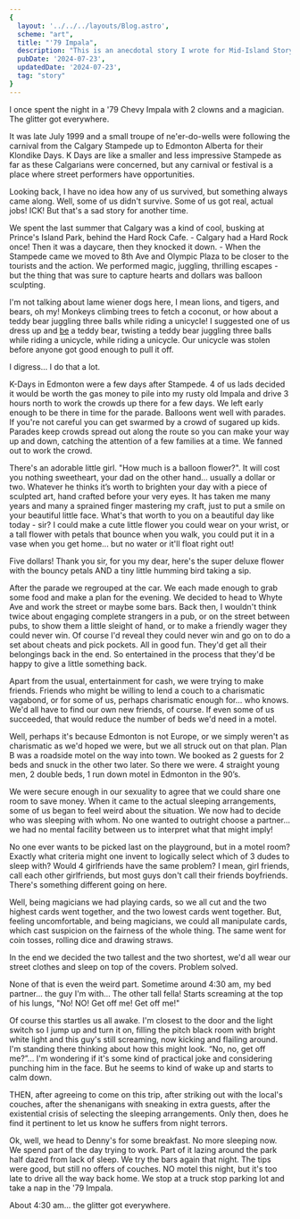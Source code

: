 ```yaml
---
{
  layout: '../../../layouts/Blog.astro',
  scheme: "art",
  title: "'79 Impala",
  description: "This is an anecdotal story I wrote for Mid-Island Story Tellers (MIST): Slice of Life. I have yet to perform it live.",
  pubDate: '2024-07-23',
  updatedDate: '2024-07-23',
  tag: "story"
}
---
```

I once spent the night in a '79 Chevy Impala with 2 clowns and a magician. The glitter got everywhere.

It was late July 1999 and a small troupe of ne'er-do-wells were following the carnival from the Calgary Stampede up to Edmonton Alberta for their Klondike Days.  K Days are like a smaller and less impressive Stampede as far as these Calgarians were concerned, but any carnival or festival is a place where street performers have opportunities.

Looking back, I have no idea how any of us survived, but something always came along.  Well, some of us didn't survive.  Some of us got real, actual jobs! ICK! But that's a sad story for another time.

We spent the last summer that Calgary was a kind of cool, busking at Prince's Island Park, behind the Hard Rock Cafe. - Calgary had a Hard Rock once! Then it was a daycare, then they knocked it down. - When the Stampede came we moved to 8th Ave and Olympic Plaza to be closer to the tourists and the action. We performed magic, juggling, thrilling escapes - but the thing that was sure to capture hearts and dollars was balloon sculpting.

I'm not talking about lame wiener dogs here, I mean lions, and tigers, and bears, oh my!  Monkeys climbing trees to fetch a coconut, or how about a teddy bear juggling three balls while riding a unicycle! I suggested one of us dress up and <u>be</u> a teddy bear, twisting a teddy bear juggling three balls while riding a unicycle, while riding a unicycle.  Our unicycle was stolen before anyone got good enough to pull it off.

I digress... I do that a lot.

K-Days in Edmonton were a few days after Stampede.  4 of us lads decided it would be worth the gas money to pile into my rusty old Impala and drive 3 hours north to work the crowds up there for a few days.  We left early enough to be there in time for the parade.  Balloons went well with parades.  If you're not careful you can get swarmed by a crowd of sugared up kids.  Parades keep crowds spread out along the route so you can make your way up and down, catching the attention of a few families at a time.  We fanned out to work the crowd.

There's an adorable little girl. "How much is a balloon flower?".  It will cost you nothing sweetheart, your dad on the other hand...  usually a dollar or two. Whatever he thinks it’s worth to brighten your day with a piece of sculpted art, hand crafted before your very eyes. It has taken me many years and many a sprained finger mastering my craft, just to put a smile on your beautiful little face. What's that worth to you on a beautiful day like today - sir?  I could make a cute little flower you could wear on your wrist, or a tall flower with petals that bounce when you walk, you could put it in a vase when you get home... but no water or it'll float right out!

Five dollars! Thank you sir, for you my dear, here's the super deluxe flower with the bouncy petals AND a tiny little humming bird taking a sip.

After the parade we regrouped at the car. We each made enough to grab some food and make a plan for the evening.  We decided to head to Whyte Ave and work the street or maybe some bars.  Back then, I wouldn't think twice about engaging complete strangers in a pub, or on the street between pubs, to show them a little sleight of hand, or to make a friendly wager they could never win.  Of course I'd reveal they could never win and go on to do a set about cheats and pick pockets.  All in good fun.  They'd get all their belongings back in the end. So entertained in the process that they'd be happy to give a little something back.

Apart from the usual, entertainment for cash, we were trying to make friends. Friends who might be willing to lend a couch to a charismatic vagabond, or for some of us, perhaps charismatic enough for... who knows.  We'd all have to find our own new friends, of course.  If even some of us succeeded, that would reduce the number of beds we'd need in a motel.

Well, perhaps it's because Edmonton is not Europe, or we simply weren't as charismatic as we'd hoped we were, but we all struck out on that plan. Plan B was a roadside motel on the way into town. We booked as 2 guests for 2 beds and snuck in the other two later. So there we were. 4 straight young men, 2 double beds, 1 run down motel in Edmonton in the 90’s.

We were secure enough in our sexuality to agree that we could share one room to save money.  When it came to the actual sleeping arrangements, some of us began to feel weird about the situation.  We now had to decide who was sleeping with whom.  No one wanted to outright choose a partner... we had no mental facility between us to interpret what that might imply!

No one ever wants to be picked last on the playground, but in a motel room?  Exactly what criteria might one invent to logically select which of 3 dudes to sleep with?  Would 4 girlfriends have the same problem?  I mean, girl friends, call each other girlfriends, but most guys don't call their friends boyfriends.  There's something different going on here.

Well, being magicians we had playing cards, so we all cut and the two highest cards went together, and the two lowest cards went together.  But, feeling uncomfortable, and being magicians, we could all manipulate cards, which cast suspicion on the fairness of the whole thing.  The same went for coin tosses, rolling dice and drawing straws.

In the end we decided the two tallest and the two shortest, we'd all wear our street clothes and sleep on top of the covers.  Problem solved.

None of that is even the weird part.  Sometime around 4:30 am, my bed partner... the guy I'm with... The other tall fella!  Starts screaming at the top of his lungs,  "No! NO!  Get off me!  Get off me!"

Of course this startles us all awake.  I'm closest to the door and the light switch so I jump up and turn it on, filling the pitch black room with bright white light and this guy's still screaming, now kicking and flailing around.  I'm standing there thinking about how this might look.  “No, no, get off me?”...  I'm wondering if it's some kind of practical joke and considering punching him in the face.  But he seems to kind of wake up and starts to calm down.

THEN, after agreeing to come on this trip, after striking out with the local's couches, after the shenanigans with sneaking in extra guests, after the existential crisis of selecting the sleeping arrangements. Only then, does he find it pertinent to let us know he suffers from night terrors.

Ok, well, we head to Denny's for some breakfast.  No more sleeping now.  We spend part of the day trying to work.  Part of it lazing around the park half dazed from lack of sleep.  We try the bars again that night.  The tips were good, but still no offers of couches.  NO motel this night, but it's too late to drive all the way back home.  We stop at a truck stop parking lot and take a nap in the '79 Impala.

About 4:30 am... the glitter got everywhere.
